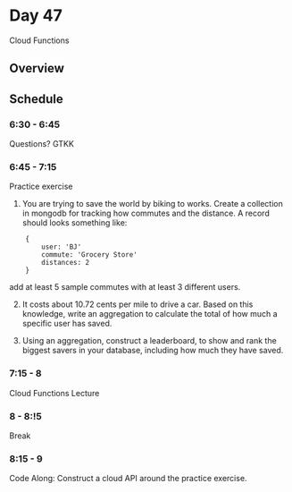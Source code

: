 # Day 47

Cloud Functions

## Overview

## Schedule

### 6:30 - 6:45

Questions? GTKK

### 6:45 - 7:15

Practice exercise

1. You are trying to save the world by biking to works. Create a collection in mongodb for tracking how commutes and the distance. A record should looks something like:

```
    {
        user: 'BJ'
        commute: 'Grocery Store'
        distances: 2
    }
```

add at least 5 sample commutes with at least 3 different users.

2. It costs about 10.72 cents per mile to drive a car. Based on this knowledge, write an aggregation to calculate the total of how much a specific user has saved.

3. Using an aggregation, construct a leaderboard, to show and rank the biggest savers in your database, including how much they have saved.

### 7:15 - 8

Cloud Functions Lecture

### 8 - 8:!5

Break

### 8:15 - 9

Code Along: Construct a cloud API around the practice exercise.
